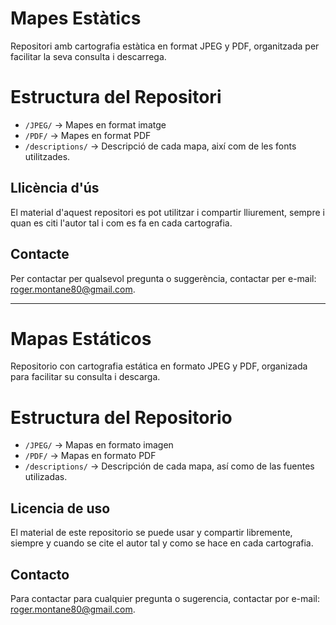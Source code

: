 # Mapes Estàtics
Repositori amb cartografia estàtica en format JPEG y PDF, organitzada per facilitar la seva consulta i descarrega.

# Estructura del Repositori  
- `/JPEG/` → Mapes en format imatge  
- `/PDF/` → Mapes en format PDF
- `/descriptions/` → Descripció de cada mapa, així com de les fonts utilitzades.

## Llicència d'ús
El material d'aquest repositori es pot utilitzar i compartir lliurement, sempre i quan es citi l'autor tal i com es fa en cada cartografia. 

## Contacte
Per contactar per qualsevol pregunta o suggerència, contactar per e-mail: roger.montane80@gmail.com.

---------------------------------------------------------------------------------------------------------------------------------------------

# Mapas Estáticos
Repositorio con cartografia estática en formato JPEG y PDF, organizada para facilitar su consulta i descarga.

# Estructura del Repositorio  
- `/JPEG/` → Mapas en formato imagen 
- `/PDF/` → Mapas en formato PDF
- `/descriptions/` → Descripción de cada mapa, así como de las fuentes utilizadas.


## Licencia de uso
El material de este repositorio se puede usar y compartir libremente, siempre y cuando se cite el autor tal y como se hace en cada cartografia. 

## Contacto
Para contactar para cualquier pregunta o sugerencia, contactar por e-mail: roger.montane80@gmail.com.
